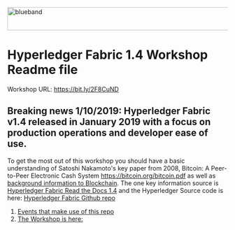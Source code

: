 <img src="https://farm5.staticflickr.com/4503/37148677233_71edc5a37b_o.png" width="1041" height="53" alt="blueband">

# Hyperledger Fabric 1.4 Workshop Readme file

Workshop URL: https://bit.ly/2F8CuND

## Breaking news 1/10/2019: Hyperledger Fabric v1.4 released in January 2019 with a focus on production operations and developer ease of use. 
To get the most out of this workshop you should have a basic understanding of Satoshi Nakamoto's key paper from 2008, Bitcoin: A Peer-to-Peer Electronic Cash System https://bitcoin.org/bitcoin.pdf as well as [background information to Blockchain](background.md). The one key information source is [Hyperledger Fabric Read the Docs 1.4](https://hyperledger-fabric.readthedocs.io/en/release-1.4/) and the Hyperledger Source code is here: [Hyperledger Fabric Github repo](https://github.com/hyperledger/fabric) 

1. [Events that make use of this repo](https://github.com/LennartFr/alf20191ibmbc/blob/master/events.md) 
1. [The Workshop is here:](/workshop.md)
